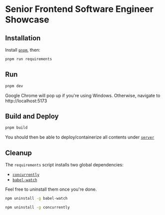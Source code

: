 # Senior Frontend Software Engineer Showcase

## Installation
Install [`pnpm`](https://pnpm.io/installation#using-a-standalone-script), then:
```bash
pnpm run requirements
```

## Run

```bash
pnpm dev
```

Google Chrome will pop up if you're using Windows. Otherwise, navigate to http://localhost:5173

## Build and Deploy

```bash
pnpm build
```

You should then be able to deploy/containerize all contents under [`server`](server)

## Cleanup
The `requirements` script installs two global dependencies:

- [`concurrently`](https://www.npmjs.com/package/concurrently)
- [`babel-watch`](https://www.npmjs.com/package/babel-watch)

Feel free to uninstall them once you're done.
```bash
npm uninstall -g babel-watch
```
```bash
npm uninstall -g concurrently
```
